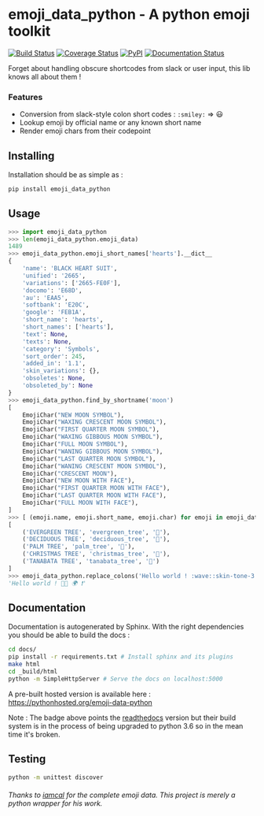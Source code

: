 # emoji_data_python - A python emoji toolkit

[![Build Status](https://travis-ci.org/alexmick/emoji-data-python.svg?branch=master)](https://travis-ci.org/alexmick/emoji-data-python)
[![Coverage Status](https://coveralls.io/repos/github/alexmick/emoji-data-python/badge.svg?branch=master)](https://coveralls.io/github/alexmick/emoji-data-python?branch=master)
[![PyPI](https://img.shields.io/pypi/v/emoji-data-python.svg)](https://pypi.python.org/pypi/emoji-data-python)
[![Documentation Status](https://readthedocs.org/projects/emoji-data-python/badge/?version=latest)](http://emoji-data-python.readthedocs.io/en/latest/?badge=latest)


Forget about handling obscure shortcodes from slack or user input, this lib knows all about them !

### Features

* Conversion from slack-style colon short codes : `:smiley:` ⇒ 😃
* Lookup emoji by official name or any known short name
* Render emoji chars from their codepoint

## Installing

Installation should be as simple as :

```bash
pip install emoji_data_python
```

## Usage
```python
>>> import emoji_data_python
>>> len(emoji_data_python.emoji_data)
1489
>>> emoji_data_python.emoji_short_names['hearts'].__dict__
{
    'name': 'BLACK HEART SUIT',
    'unified': '2665',
    'variations': ['2665-FE0F'],
    'docomo': 'E68D',
    'au': 'EAA5',
    'softbank': 'E20C',
    'google': 'FEB1A',
    'short_name': 'hearts',
    'short_names': ['hearts'],
    'text': None,
    'texts': None,
    'category': 'Symbols',
    'sort_order': 245,
    'added_in': '1.1',
    'skin_variations': {},
    'obsoletes': None,
    'obsoleted_by': None
}
>>> emoji_data_python.find_by_shortname('moon')
[
    EmojiChar("NEW MOON SYMBOL"),
    EmojiChar("WAXING CRESCENT MOON SYMBOL"),
    EmojiChar("FIRST QUARTER MOON SYMBOL"),
    EmojiChar("WAXING GIBBOUS MOON SYMBOL"),
    EmojiChar("FULL MOON SYMBOL"),
    EmojiChar("WANING GIBBOUS MOON SYMBOL"),
    EmojiChar("LAST QUARTER MOON SYMBOL"),
    EmojiChar("WANING CRESCENT MOON SYMBOL"),
    EmojiChar("CRESCENT MOON"),
    EmojiChar("NEW MOON WITH FACE"),
    EmojiChar("FIRST QUARTER MOON WITH FACE"),
    EmojiChar("LAST QUARTER MOON WITH FACE"),
    EmojiChar("FULL MOON WITH FACE"),
]
>>> [ (emoji.name, emoji.short_name, emoji.char) for emoji in emoji_data_python.find_by_name('tree')]
[
    ('EVERGREEN TREE', 'evergreen_tree', '🌲'),
    ('DECIDUOUS TREE', 'deciduous_tree', '🌳'),
    ('PALM TREE', 'palm_tree', '🌴'),
    ('CHRISTMAS TREE', 'christmas_tree', '🎄'),
    ('TANABATA TREE', 'tanabata_tree', '🎋')
]
>>> emoji_data_python.replace_colons('Hello world ! :wave::skin-tone-3: :earth_africa: :exclamation:')
'Hello world ! 👋🏼 🌍 ❗'
```

## Documentation

Documentation is autogenerated by Sphinx. With the right dependencies you should be able to build the docs :

```bash
cd docs/
pip install -r requirements.txt # Install sphinx and its plugins
make html
cd _build/html
python -m SimpleHttpServer # Serve the docs on localhost:5000
```

A pre-built hosted version is available here : https://pythonhosted.org/emoji-data-python

Note : The badge above points the [readthedocs](http://emoji-data-python.readthedocs.io/en/latest/) version but their build system is in the process of being upgraded to python 3.6 so in the mean time it's broken.

## Testing

```bash
python -m unittest discover
```

###### Thanks to [iamcal](https://github.com/iamcal/emoji-data) for the complete emoji data. This project is merely a python wrapper for his work.
